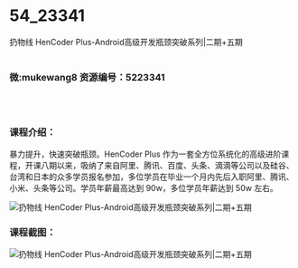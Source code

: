 # 54_23341
扔物线 HenCoder Plus-Android高级开发瓶颈突破系列|二期+五期
<br/></br>
<h3>微:mukewang8 资源编号：5223341</h3>
<br/></br>
<h3>课程介绍：</h3>
<p>暴力提升，快速突破瓶颈。HenCoder Plus 作为一套全方位系统化的高级进阶课程，开课八期以来，吸纳了来自阿里、腾讯、百度、头条、滴滴等公司以及硅谷、台湾和日本的众多学员报名参加，多位学员在毕业一个月内先后入职阿里、腾讯、小米、头条等公司。学员年薪最高达到 90w，多位学员年薪达到 50w 左右。</p>
<p><img src="https://www.ko996.com/wp-content/uploads/img/2022/03/1-80-300x187.png" alt="扔物线 HenCoder Plus-Android高级开发瓶颈突破系列|二期+五期"></p>
<div class="info-desc">
<h3>课程截图：</h3>
<p><img src="https://www.ko996.com/wp-content/uploads/img/2022/03/2-52.png" alt="扔物线 HenCoder Plus-Android高级开发瓶颈突破系列|二期+五期"></p>


			
</div>
